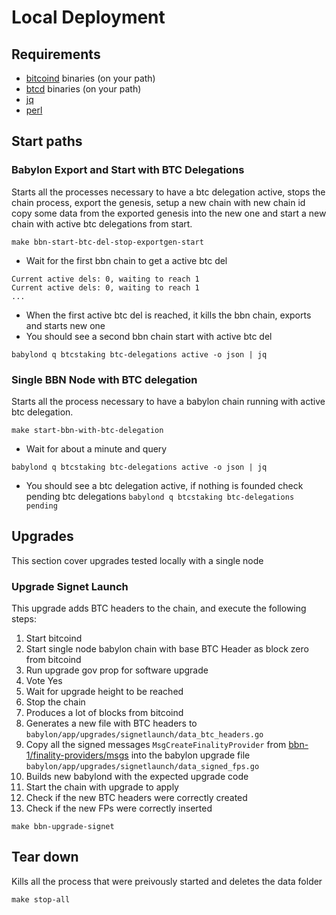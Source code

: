 # Local Deployment

## Requirements

- [bitcoind](https://bitcoin.org/en/full-node) binaries (on your path)
- [btcd](https://github.com/btcsuite/btcd/tree/master?tab=readme-ov-file#installation) binaries (on your path)
- [jq](https://jqlang.github.io/jq/download/)
- [perl](https://www.perl.org/get.html)

## Start paths

### Babylon Export and Start with BTC Delegations

Starts all the processes necessary to have a btc delegation active, stops the
chain process, export the genesis, setup a new chain with new chain id
copy some data from the exported genesis into the new one and start a new chain
with active btc delegations from start.

```shell
make bbn-start-btc-del-stop-exportgen-start
```

- Wait for the first bbn chain to get a active btc del

```shel
Current active dels: 0, waiting to reach 1
Current active dels: 0, waiting to reach 1
...
```

- When the first active btc del is reached, it kills the bbn chain, exports and starts new one
- You should see a second bbn chain start with active btc del

```shell
babylond q btcstaking btc-delegations active -o json | jq
```

### Single BBN Node with BTC delegation

Starts all the process necessary to have a babylon chain running with active btc delegation.

```shell
make start-bbn-with-btc-delegation
```

- Wait for about a minute and query

```shell
babylond q btcstaking btc-delegations active -o json | jq
```

- You should see a btc delegation active, if nothing is founded check pending btc delegations `babylond q btcstaking btc-delegations pending`

## Upgrades

This section cover upgrades tested locally with a single node

### Upgrade Signet Launch

This upgrade adds BTC headers to the chain, and execute
the following steps:

1. Start bitcoind
2. Start single node babylon chain with base BTC Header
as block zero from bitcoind
3. Run upgrade gov prop for software upgrade
4. Vote Yes
5. Wait for upgrade height to be reached
6. Stop the chain
7. Produces a lot of blocks from bitcoind
8. Generates a new file with BTC headers to `babylon/app/upgrades/signetlaunch/data_btc_headers.go`
9. Copy all the signed messages `MsgCreateFinalityProvider` from
[bbn-1/finality-providers/msgs](../../networks/bbn-1/finality-providers/msgs/)
into the babylon upgrade file `babylon/app/upgrades/signetlaunch/data_signed_fps.go`
10. Builds new babylond with the expected upgrade code
11. Start the chain with upgrade to apply
12. Check if the new BTC headers were correctly created
13. Check if the new FPs were correctly inserted

```shell
make bbn-upgrade-signet
```

## Tear down

Kills all the process that were preivously started and deletes the data folder

```shell
make stop-all
```
